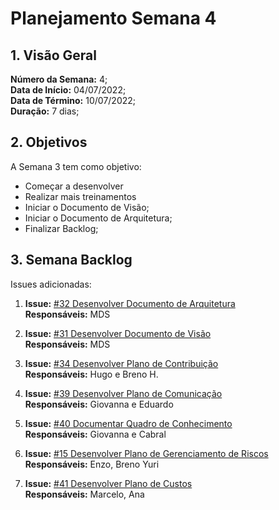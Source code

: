 # Planejamento Semana 4

## 1. Visão Geral
**Número da Semana:** 4;<br>
**Data de Início:** 04/07/2022; <br>
**Data de Término:** 10/07/2022;<br>
**Duração:** 7 dias;<br>

## 2. Objetivos
A Semana 3 tem como objetivo:
- Começar a desenvolver <br>
- Realizar mais treinamentos <br>
- Iniciar o Documento de Visão;<br>
- Iniciar o Documento de Arquitetura;<br>
- Finalizar Backlog;<br>

## 3. Semana Backlog
Issues adicionadas:

1. **Issue:** [#32 Desenvolver Documento de Arquitetura](https://github.com/fga-eps-mds/2022-1-PUMA-Doc/issues/32)<br>
**Responsáveis:** MDS

2. **Issue:** [#31 Desenvolver Documento de Visão](https://github.com/fga-eps-mds/2022-1-PUMA-Doc/issues/31)<br>
**Responsáveis:** MDS

3. **Issue:** [#34 Desenvolver Plano de Contribuição](https://github.com/fga-eps-mds/2022-1-PUMA-Doc/issues/34)<br>
**Responsáveis:** Hugo e Breno H.

4. **Issue:** [#39 Desenvolver Plano de Comunicação](https://github.com/fga-eps-mds/2022-1-PUMA-Doc/issues/39)<br>
**Responsáveis:** Giovanna e Eduardo

5. **Issue:** [#40 Documentar Quadro de Conhecimento](https://github.com/fga-eps-mds/2022-1-PUMA-Doc/issues/40)<br>
**Responsáveis:** Giovanna e Cabral

6. **Issue:** [#15 Desenvolver Plano de Gerenciamento de Riscos](https://github.com/fga-eps-mds/2022-1-PUMA-Doc/issues/15)<br>
**Responsáveis:** Enzo, Breno Yuri

7. **Issue:** [#41 Desenvolver Plano de Custos](https://github.com/fga-eps-mds/2022-1-PUMA-Doc/issues/41)<br>
**Responsáveis:**  Marcelo, Ana
